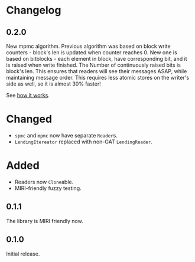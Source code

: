 # Changelog

## 0.2.0

New mpmc algorithm. Previous algorithm was based on block write counters - block's
len is updated when counter reaches 0. New one is based on bitblocks - each element
in block, have corresponding bit, and it is raised when write finished. The Number 
of continuously raised bits is block's len. This ensures that readers will see their
messages ASAP, while maintaining message order. This requires less atomic stores
on the writer's side as well, so it is almost 30% faster!

See [how it works](doc/how_it_works.md#atomic-bitblocks-v020).

# Changed

- `spmc` and `mpmc` now have separate `Reader`s.
- `LendingItereator` replaced with non-GAT `LendingReader`.

# Added

- Readers now `Clone`able.
- MIRI-friendly fuzzy testing. 

## 0.1.1

The library is MIRI friendly now.

## 0.1.0

Initial release.